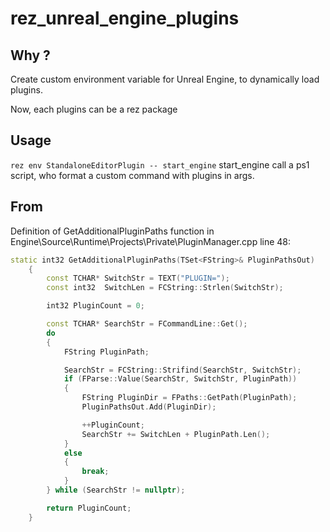 # rez_unreal_engine_plugins

## Why ?
Create custom environment variable for Unreal Engine, to dynamically load plugins.

Now, each plugins can be a rez package

## Usage
```rez env StandaloneEditorPlugin -- start_engine```
start_engine call a ps1 script, who format a custom command with plugins in args.


## From
Definition of GetAdditionalPluginPaths function in Engine\Source\Runtime\Projects\Private\PluginManager.cpp line 48:

```cpp 
static int32 GetAdditionalPluginPaths(TSet<FString>& PluginPathsOut)
	{
		const TCHAR* SwitchStr = TEXT("PLUGIN=");
		const int32  SwitchLen = FCString::Strlen(SwitchStr);

		int32 PluginCount = 0;

		const TCHAR* SearchStr = FCommandLine::Get();
		do
		{
			FString PluginPath;

			SearchStr = FCString::Strifind(SearchStr, SwitchStr);
			if (FParse::Value(SearchStr, SwitchStr, PluginPath))
			{
				FString PluginDir = FPaths::GetPath(PluginPath);
				PluginPathsOut.Add(PluginDir);

				++PluginCount;
				SearchStr += SwitchLen + PluginPath.Len();
			}
			else
			{
				break;
			}
		} while (SearchStr != nullptr);

		return PluginCount;
	}
```
